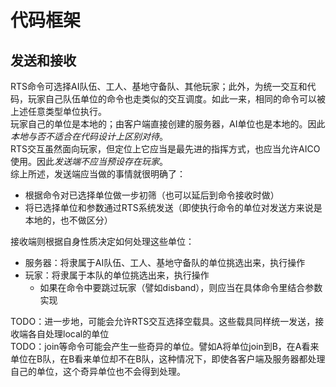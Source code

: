 # 代码框架
## 发送和接收
RTS命令可选择AI队伍、工人、基地守备队、其他玩家；此外，为统一交互和代码，玩家自己队伍单位的命令也走类似的交互调度。如此一来，相同的命令可以被上述任意类型单位执行。  
玩家自己的单位是本地的；由客户端直接创建的服务器，AI单位也是本地的。因此*本地与否不适合在代码设计上区别对待*。  
RTS交互虽然面向玩家，但定位上它应当是最先进的指挥方式，也应当允许AICO使用。因此*发送端不应当预设存在玩家*。  
综上所述，发送端应当做的事情就很明确了：
+ 根据命令对已选择单位做一步初筛（也可以延后到命令接收时做）
+ 将已选择单位和参数通过RTS系统发送（即使执行命令的单位对发送方来说是本地的，也不做区分）

接收端则根据自身性质决定如何处理这些单位：
+ 服务器：将隶属于AI队伍、工人、基地守备队的单位挑选出来，执行操作
+ 玩家：将隶属于本队的单位挑选出来，执行操作
    + 如果在命令中要跳过玩家（譬如disband），则应当在具体命令里结合参数实现

TODO：进一步地，可能会允许RTS交互选择空载具。这些载具同样统一发送，接收端各自处理local的单位  
TODO：join等命令可能会产生一些奇异的单位。譬如A将单位join到B，在A看来单位在B队，在B看来单位却不在B队，这种情况下，即使各客户端及服务器都处理自己的单位，这个奇异单位也不会得到处理。